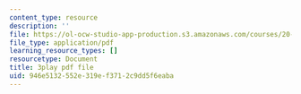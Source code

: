 ```yaml
---
content_type: resource
description: ''
file: https://ol-ocw-studio-app-production.s3.amazonaws.com/courses/20-219-becoming-the-next-bill-nye-writing-and-hosting-the-educational-show-january-iap-2015/946e5132552e319ef3712c9dd5f6eaba_AjK2zF9yN0k.pdf
file_type: application/pdf
learning_resource_types: []
resourcetype: Document
title: 3play pdf file
uid: 946e5132-552e-319e-f371-2c9dd5f6eaba
---
```

